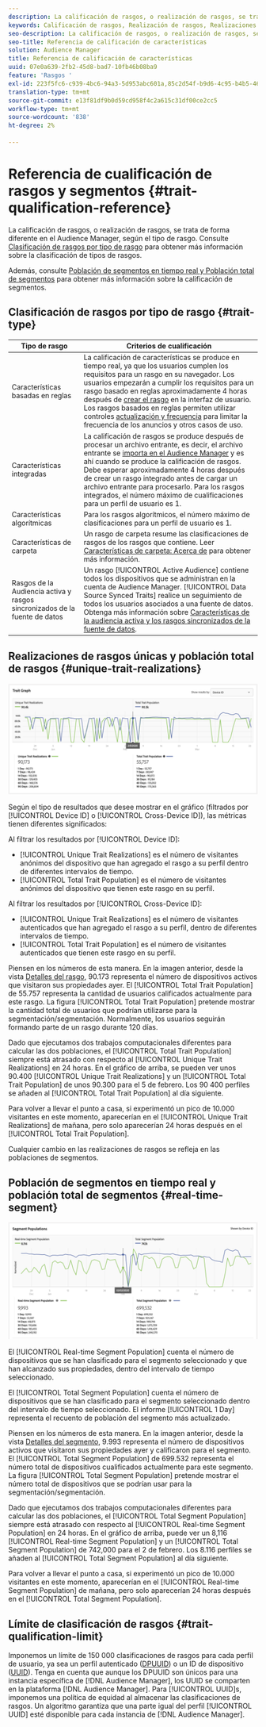 ```yaml
---
description: La calificación de rasgos, o realización de rasgos, se trata de forma diferente en el Audience Manager, según el tipo de rasgo. Consulte la siguiente tabla para obtener información detallada sobre la calificación de características.
keywords: Calificación de rasgos, Realización de rasgos, Realizaciones de rasgos únicos, UTR, Población total de rasgos, TTP
seo-description: La calificación de rasgos, o realización de rasgos, se trata de forma diferente en el Audience Manager, según el tipo de rasgo. Consulte la siguiente tabla para obtener información detallada sobre la calificación de características.
seo-title: Referencia de calificación de características
solution: Audience Manager
title: Referencia de calificación de características
uuid: 07e0a639-2fb2-45d8-bad7-10fb46b08ba9
feature: 'Rasgos '
exl-id: 223f5fc6-c939-4bc6-94a3-5d953abc601a,85c2d54f-b9d6-4c95-b4b5-466119effc2a,85c2d54f-b9d6-4c95-b4b5-466119effc2a,223f5fc6-c939-4bc6-94a3-5d953abc601a
translation-type: tm+mt
source-git-commit: e13f81df9b0d59cd958f4c2a615c31df00ce2cc5
workflow-type: tm+mt
source-wordcount: '838'
ht-degree: 2%

---
```


# Referencia de cualificación de rasgos y segmentos {#trait-qualification-reference}

La calificación de rasgos, o realización de rasgos, se trata de forma diferente en el Audience Manager, según el tipo de rasgo. Consulte [Clasificación de rasgos por tipo de rasgo](#trait-type) para obtener más información sobre la clasificación de tipos de rasgos.

Además, consulte [Población de segmentos en tiempo real y Población total de segmentos](#real-time-segment) para obtener más información sobre la calificación de segmentos.



## Clasificación de rasgos por tipo de rasgo {#trait-type}

| Tipo de rasgo | Criterios de cualificación |
|---|---|
| Características basadas en reglas | La calificación de características se produce en tiempo real, ya que los usuarios cumplen los requisitos para un rasgo en su navegador. Los usuarios empezarán a cumplir los requisitos para un rasgo basado en reglas aproximadamente 4 horas después de [crear el rasgo](create-onboarded-rule-based-traits.md#create-rules-based-or-onboarded-traits) en la interfaz de usuario. Los rasgos basados en reglas permiten utilizar controles [actualización y frecuencia](../segments/recency-and-frequency.md) para limitar la frecuencia de los anuncios y otros casos de uso. |
| Características integradas | La calificación de rasgos se produce después de procesar un archivo entrante, es decir, el archivo entrante se [importa en el Audience Manager](../../faq/faq-inbound-data-ingestion.md) y es ahí cuando se produce la calificación de rasgos. Debe esperar aproximadamente 4 horas después de crear un rasgo integrado antes de cargar un archivo entrante para procesarlo. Para los rasgos integrados, el número máximo de cualificaciones para un perfil de usuario es 1. |
| Características algorítmicas | Para los rasgos algorítmicos, el número máximo de clasificaciones para un perfil de usuario es 1. |
| Características de carpeta | Un rasgo de carpeta resume las clasificaciones de rasgos de los rasgos que contiene. Leer [Características de carpeta: Acerca de](about-folder-traits.md) para obtener más información. |
| Rasgos de la Audiencia activa y rasgos sincronizados de la fuente de datos | Un rasgo [!UICONTROL Active Audience] contiene todos los dispositivos que se administran en la cuenta de Audience Manager. [!UICONTROL Data Source Synced Traits] realice un seguimiento de todos los usuarios asociados a una fuente de datos. Obtenga más información sobre [Características de la audiencia activa y los rasgos sincronizados de la fuente de datos](client-activity-synced-audience-traits.md). |

## Realizaciones de rasgos únicas y población total de rasgos {#unique-trait-realizations}

![realización de rasgos únicos](assets/trait-graph.png)

Según el tipo de resultados que desee mostrar en el gráfico (filtrados por [!UICONTROL Device ID] o [!UICONTROL Cross-Device ID]), las métricas tienen diferentes significados:

Al filtrar los resultados por [!UICONTROL Device ID]:

* [!UICONTROL Unique Trait Realizations] es el número de visitantes anónimos del dispositivo que han agregado el rasgo a su perfil dentro de diferentes intervalos de tiempo.
* [!UICONTROL Total Trait Population] es el número de visitantes anónimos del dispositivo que tienen este rasgo en su perfil.

Al filtrar los resultados por [!UICONTROL Cross-Device ID]:

* [!UICONTROL Unique Trait Realizations] es el número de visitantes autenticados que han agregado el rasgo a su perfil, dentro de diferentes intervalos de tiempo.
* [!UICONTROL Total Trait Population] es el número de visitantes autenticados que tienen este rasgo en su perfil.

Piensen en los números de esta manera. En la imagen anterior, desde la vista [Detalles del rasgo](../../features/traits/trait-details-page.md), 90.173 representa el número de dispositivos activos que visitaron sus propiedades ayer. El [!UICONTROL Total Trait Population] de 55.757 representa la cantidad de usuarios calificados actualmente para este rasgo. La figura [!UICONTROL Total Trait Population] pretende mostrar la cantidad total de usuarios que podrían utilizarse para la segmentación/segmentación. Normalmente, los usuarios seguirán formando parte de un rasgo durante 120 días.

Dado que ejecutamos dos trabajos computacionales diferentes para calcular las dos poblaciones, el [!UICONTROL Total Trait Population] siempre está atrasado con respecto al [!UICONTROL Unique Trait Realizations] en 24 horas. En el gráfico de arriba, se pueden ver unos 90.400 [!UICONTROL Unique Trait Realizations] y un [!UICONTROL Total Trait Population] de unos 90.300 para el 5 de febrero. Los 90 400 perfiles se añaden al [!UICONTROL Total Trait Population] al día siguiente.

Para volver a llevar el punto a casa, si experimentó un pico de 10.000 visitantes en este momento, aparecerían en el [!UICONTROL Unique Trait Realizations] de mañana, pero solo aparecerían 24 horas después en el [!UICONTROL Total Trait Population].

Cualquier cambio en las realizaciones de rasgos se refleja en las poblaciones de segmentos.

## Población de segmentos en tiempo real y población total de segmentos {#real-time-segment}

![realización de rasgos únicos](assets/segment-graph.png)

El [!UICONTROL Real-time Segment Population] cuenta el número de dispositivos que se han clasificado para el segmento seleccionado y que han alcanzado sus propiedades, dentro del intervalo de tiempo seleccionado.

El [!UICONTROL Total Segment Population] cuenta el número de dispositivos que se han clasificado para el segmento seleccionado dentro del intervalo de tiempo seleccionado. El informe [!UICONTROL 1 Day] representa el recuento de población del segmento más actualizado.

Piensen en los números de esta manera. En la imagen anterior, desde la vista [Detalles del segmento](../../features/segments/segment-summary-view.md), 9.993 representa el número de dispositivos activos que visitaron sus propiedades ayer y calificaron para el segmento. El [!UICONTROL Total Segment Population] de 699.532 representa el número total de dispositivos cualificados actualmente para este segmento. La figura [!UICONTROL Total Segment Population] pretende mostrar el número total de dispositivos que se podrían usar para la segmentación/segmentación.

Dado que ejecutamos dos trabajos computacionales diferentes para calcular las dos poblaciones, el [!UICONTROL Total Segment Population] siempre está atrasado con respecto al [!UICONTROL Real-time Segment Population] en 24 horas. En el gráfico de arriba, puede ver un 8,116 [!UICONTROL Real-time Segment Population] y un [!UICONTROL Total Segment Population] de 742,000 para el 2 de febrero. Los 8.116 perfiles se añaden al [!UICONTROL Total Segment Population] al día siguiente.

Para volver a llevar el punto a casa, si experimentó un pico de 10.000 visitantes en este momento, aparecerían en el [!UICONTROL Real-time Segment Population] de mañana, pero solo aparecerían 24 horas después en el [!UICONTROL Total Segment Population].

## Límite de clasificación de rasgos {#trait-qualification-limit}

Imponemos un límite de 150 000 clasificaciones de rasgos para cada perfil de usuario, ya sea un perfil autenticado ([DPUUID](../../reference/ids-in-aam.md)) o un ID de dispositivo ([UUID](../../reference/ids-in-aam.md)). Tenga en cuenta que aunque los DPUUID son únicos para una instancia específica de [!DNL Audience Manager], los UUID se comparten en la plataforma [!DNL Audience Manager]. Para [!UICONTROL UUID]s, imponemos una política de equidad al almacenar las clasificaciones de rasgos. Un algoritmo garantiza que una parte igual del perfil [!UICONTROL UUID] esté disponible para cada instancia de [!DNL Audience Manager].
